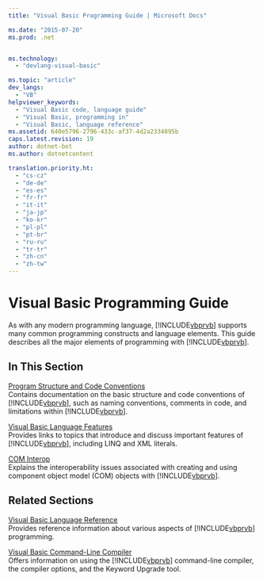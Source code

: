 ```yaml
---
title: "Visual Basic Programming Guide | Microsoft Docs"

ms.date: "2015-07-20"
ms.prod: .net


ms.technology: 
  - "devlang-visual-basic"

ms.topic: "article"
dev_langs: 
  - "VB"
helpviewer_keywords: 
  - "Visual Basic code, language guide"
  - "Visual Basic, programming in"
  - "Visual Basic, language reference"
ms.assetid: 640e5796-2796-433c-af37-4d2a2334895b
caps.latest.revision: 19
author: dotnet-bot
ms.author: dotnetcontent

translation.priority.ht: 
  - "cs-cz"
  - "de-de"
  - "es-es"
  - "fr-fr"
  - "it-it"
  - "ja-jp"
  - "ko-kr"
  - "pl-pl"
  - "pt-br"
  - "ru-ru"
  - "tr-tr"
  - "zh-cn"
  - "zh-tw"
---
```

# Visual Basic Programming Guide
As with any modern programming language, [!INCLUDE[vbprvb](~/includes/vbprvb-md.md)] supports many common programming constructs and language elements. This guide describes all the major elements of programming with [!INCLUDE[vbprvb](~/includes/vbprvb-md.md)].  
  
## In This Section  
 [Program Structure and Code Conventions](../../visual-basic/programming-guide/program-structure/program-structure-and-code-conventions.md)  
 Contains documentation on the basic structure and code conventions of [!INCLUDE[vbprvb](~/includes/vbprvb-md.md)], such as naming conventions, comments in code, and limitations within [!INCLUDE[vbprvb](~/includes/vbprvb-md.md)].  
  
 [Visual Basic Language Features](../../visual-basic/programming-guide/language-features/index.md)  
 Provides links to topics that introduce and discuss important features of [!INCLUDE[vbprvb](~/includes/vbprvb-md.md)], including LINQ and XML literals.  
  
 [COM Interop](../../visual-basic/programming-guide/com-interop/index.md)  
 Explains the interoperability issues associated with creating and using component object model (COM) objects with [!INCLUDE[vbprvb](~/includes/vbprvb-md.md)].  
  
## Related Sections  
 [Visual Basic Language Reference](../../visual-basic/language-reference/index.md)  
 Provides reference information about various aspects of [!INCLUDE[vbprvb](~/includes/vbprvb-md.md)] programming.  
  
 [Visual Basic Command-Line Compiler](../../visual-basic/reference/command-line-compiler/index.md)  
 Offers information on using the [!INCLUDE[vbprvb](~/includes/vbprvb-md.md)] command-line compiler, the compiler options, and the Keyword Upgrade tool.